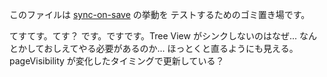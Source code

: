 
このファイルは [sync-on-save](https://github.com/omo/sync-on-save) の挙動を
テストするためのゴミ置き場です。

てすてす。てす？
です。ですです。Tree View がシンクしないのはなぜ...
なんとかしておしえてやる必要があるのか...
ほっとくと直るようにも見える。pageVisibility が変化したタイミングで更新している？
